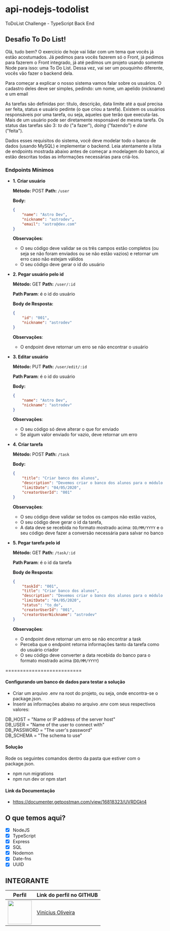# api-nodejs-todolist
ToDoList Challenge - TypeScript Back End

## Desafio To Do List!

Olá, tudo bem? O exercício de hoje vai lidar com um tema que vocês já estão acostumados. Já pedimos para vocês fazerem só o Front, já pedimos para fazerem o Front integrado, já até pedimos um projeto usando somente Node para isso: uma To Do List. Dessa vez, vai ser um pouquinho diferente, vocês vão fazer o backend dela.

Para começar a explicar o nosso sistema vamos falar sobre os usuários. O cadastro deles deve ser simples, pedindo: um nome, um apelido (nickname) e um email

As tarefas são definidas por: título, descrição, data limite até a qual precisa ser feita, status e usuário pedinte (o que criou a tarefa). Existem os usuários responsáveis por uma tarefa, ou seja, aqueles que terão que executa-las. Mais de um usuário pode ser diretamente responsável de mesma tarefa. Os status das tarefas são 3: *to do* ("a fazer"), *doing* ("fazendo") e *done* ("feita").

Dados esses requisitos do sistema, você deve modelar todo o banco de dados (usando MySQL) e implementar o backend. Leia atentamente a lista de endpoints mostrada abaixo antes de começar a modelagem do banco, aí estão descritas todas as informações necessárias para criá-los.

### Endpoints Mínimos

- **1. Criar usuário**

    **Método:** POST
    **Path:** `/user`

    **Body:**

    ```json
    {
    	"name": "Astro Dev",
    	"nickname": "astrodev",
    	"email": "astro@dev.com"
    }
    ```

    **Observações**:

    - O seu código deve validar se os três campos estão completos (ou seja se não foram enviados ou se não estão vazios) e retornar um erro caso não estejam válidos
    - O seu código deve gerar o id do usuário

- **2. Pegar usuário pelo id**

    **Método:** GET
    **Path:** `/user/:id`

    **Path Param**: é o id do usuário

    **Body de Resposta:**

    ```json
    {
    	"id": "001",
    	"nickname": "astrodev"
    }
    ```

    **Observações**:

    - O endpoint deve retornar um erro se não encontrar o usuário

- **3. Editar usuário**

    **Método:** PUT
    **Path:** `/user/edit/:id`

    **Path Param**: é o id do usuário

    **Body:**

    ```json
    {
    	"name": "Astro Dev",
    	"nickname": "astrodev"
    }
    ```

    **Observações**:

    - O seu código só deve alterar o que for enviado
    - Se algum valor enviado for vazio, deve retornar um erro

- **4. Criar tarefa**

    **Método:** POST
    **Path:** `/task`

    **Body:**

    ```json
    {
    	"title": "Criar banco dos alunos",
    	"description": "Devemos criar o banco dos alunos para o módulo do backend",
    	"limitDate": "04/05/2020",
    	"creatorUserId": "001"
    }
    ```

    **Observações**:

    - O seu código deve validar se todos os campos não estão vazios,
    - O seu código deve gerar o id da tarefa,
    - A data deve se recebida no formato mostrado acima: `DD/MM/YYYY` e o seu código deve fazer a conversão necessária para salvar no banco

- **5. Pegar tarefa pelo id**

    **Método:** GET
    **Path:** `/task/:id`

    **Path Param**: é o id da tarefa

    **Body de Resposta:**

    ```json
    {
    	"taskId": "001",
    	"title": "Criar banco dos alunos",
    	"description": "Devemos criar o banco dos alunos para o módulo do backend",
    	"limitDate": "04/05/2020",
    	"status": "to_do",
    	"creatorUserId": "001",
    	"creatorUserNickname": "astrodev"
    }
    ```

    **Observações**:

    - O endpoint deve retornar um erro se não encontrar a task
    - Perceba que o endpoint retorna informações tanto da tarefa como do usuário criador
    - O seu código deve converter a data recebida do banco para o formato mostrado acima (`DD/MM/YYYY`)

==========================

#### Configurando um banco de dados para testar a solução
- Criar um arquivo .env na root do projeto, ou seja, onde encontra-se o package.json.
- Inserir as informações abaixo no arquivo .env com seus respectivos valores:

DB_HOST = "Name or IP address of the server host"<br/>
DB_USER = "Name of the user to connect with"<br/>
DB_PASSWORD = "The user's password"<br/>
DB_SCHEMA = "The schema to use"

#### Solução
Rode os seguintes comandos dentro da pasta que estiver com o package.json.
- npm run migrations
- npm run dev or npm start

#### Link da Documentação
- https://documenter.getpostman.com/view/16818323/UVRDGkt4

## O que temos aqui?
- [x]  NodeJS
- [x]  TypeScript
- [x]  Express
- [x]  SQL
- [x]  Nodemon
- [x]  Date-fns
- [x]  UUID

## INTEGRANTE
Perfil      | Link do perfil no GITHUB
--------- | ------
[<img src="https://avatars.githubusercontent.com/u/52759918?v=4" width="75px;"/>](https://github.com/vinnivso) | [Vinícius Oliveira](https://github.com/vinnivso)
